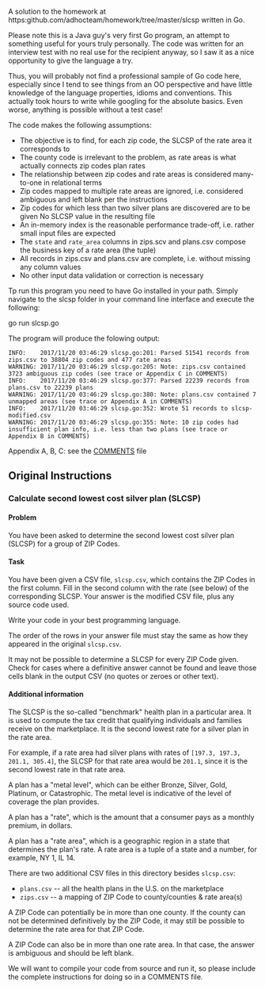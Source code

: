 
A solution to the homework at https:github.com/adhocteam/homework/tree/master/slcsp written in Go.

Please note this is a Java guy's very first Go program, an attempt to something useful for yours truly personally.
The code was written for an interview test with no real use for the recipient anyway, so I saw it as a nice
opportunity to give the language a try.

Thus, you will probably not find a professional sample of Go code here, especially since I tend to see things from
an OO perspective and have little knowledge of the language properties, idioms and conventions. This actually took
hours to write while googling for the absolute basics. Even worse, anything is possible without a test case!

The code makes the following assumptions:

- The objective is to find, for each zip code, the SLCSP of the rate area it corresponds to
- The county code is irrelevant to the problem, as rate areas is what actually connects zip codes plan rates
- The relationship between zip codes and rate areas is considered many-to-one in relational terms
- Zip codes mapped to multiple rate areas are ignored, i.e. considered ambiguous and left blank per the instructions
- Zip codes for which less than two silver plans are discovered are to be given No SLCSP value in the resulting file
- An in-memory index is the reasonable performance trade-off, i.e. rather small input files are expected
- The `state` and `rate_area` columns in zips.scv and plans.csv compose the business key of a rate area (the tuple)
- All records in zips.csv and plans.csv are complete, i.e. without missing any column values
- No other input data validation or correction is necessary

Tp run this program you need to have Go installed in your path. Simply navigate to the slcsp folder in your command
line interface and execute the following:

go run slcsp.go

The program will produce the folowing output:

```
INFO:    2017/11/20 03:46:29 slcsp.go:201: Parsed 51541 records from zips.csv to 38804 zip codes and 477 rate areas
WARNING: 2017/11/20 03:46:29 slcsp.go:205: Note: zips.csv contained 3723 ambiguous zip codes (see trace or Appendix C in COMMENTS)
INFO:    2017/11/20 03:46:29 slcsp.go:377: Parsed 22239 records from plans.csv to 22239 plans
WARNING: 2017/11/20 03:46:29 slcsp.go:380: Note: plans.csv contained 7 unmapped areas (see trace or Appendix A in COMMENTS)
INFO:    2017/11/20 03:46:29 slcsp.go:352: Wrote 51 records to slcsp-modified.csv
WARNING: 2017/11/20 03:46:29 slcsp.go:355: Note: 10 zip codes had insufficient plan info, i.e. less than two plans (see trace or Appendix B in COMMENTS)
```

Appendix A, B, C: see the [COMMENTS](COMMENTS) file

## Original Instructions 

### Calculate second lowest cost silver plan (SLCSP)

#### Problem

You have been asked to determine the second lowest cost silver plan (SLCSP) for
a group of ZIP Codes.

#### Task

You have been given a CSV file, `slcsp.csv`, which contains the ZIP Codes in the
first column. Fill in the second column with the rate (see below) of the
corresponding SLCSP. Your answer is the modified CSV file, plus any source code
used.

Write your code in your best programming language.

The order of the rows in your answer file must stay the same as how they
appeared in the original `slcsp.csv`.

It may not be possible to determine a SLCSP for every ZIP Code given. Check for cases
where a definitive answer cannot be found and leave those cells blank in the output CSV (no
quotes or zeroes or other text).

#### Additional information

The SLCSP is the so-called "benchmark" health plan in a particular area. It is
used to compute the tax credit that qualifying individuals and families receive
on the marketplace. It is the second lowest rate for a silver plan in the rate area.

For example, if a rate area had silver plans with rates of
`[197.3, 197.3, 201.1, 305.4]`, the SLCSP for that rate area would be `201.1`, since
it is the second lowest rate in that rate area.

A plan has a "metal level", which can be either Bronze, Silver, Gold, Platinum,
or Catastrophic. The metal level is indicative of the level of coverage the plan
provides.

A plan has a "rate", which is the amount that a consumer pays as a monthly
premium, in dollars.

A plan has a "rate area", which is a geographic region in a state that
determines the plan's rate. A rate area is a tuple of a state and a number, for
example, NY 1, IL 14.

There are two additional CSV files in this directory besides `slcsp.csv`:

  * `plans.csv` -- all the health plans in the U.S. on the marketplace
  * `zips.csv` -- a mapping of ZIP Code to county/counties & rate area(s)

A ZIP Code can potentially be in more than one county. If the county can not be
determined definitively by the ZIP Code, it may still be possible to determine
the rate area for that ZIP Code.

A ZIP Code can also be in more than one rate area. In that case, the answer is ambiguous
and should be left blank.

We will want to compile your code from source and run it, so please include the
complete instructions for doing so in a COMMENTS file.
